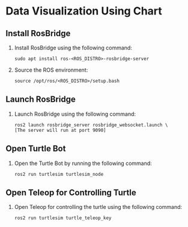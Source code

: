 # Data Visualization Using Chart

## Install RosBridge

1. Install RosBridge using the following command:
    ```
    sudo apt install ros-<ROS_DISTRO>-rosbridge-server
    ```

2. Source the ROS environment:
    ```
    source /opt/ros/<ROS_DISTRO>/setup.bash
    ```

## Launch RosBridge

1. Launch RosBridge using the following command:
    ```
    ros2 launch rosbridge_server rosbridge_websocket.launch \
    [The server will run at port 9090]
    ```

## Open Turtle Bot

1. Open the Turtle Bot by running the following command:
    ```
    ros2 run turtlesim turtlesim_node
    ```

## Open Teleop for Controlling Turtle

1. Open Teleop for controlling the turtle using the following command:
    ```
    ros2 run turtlesim turtle_teleop_key
